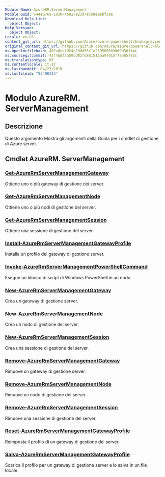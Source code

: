 ```yaml
---
Module Name: AzureRM.ServerManagement
Module Guid: 644e6769-1030-4b92-a23d-ec58e9ebf3aa
Download Help Link:
  object Object: 
Help Version:
  object Object: 
Locale: en-US
content_git_url: https://github.com/Azure/azure-powershell/blob/preview/src/ResourceManager/ServerManagement/Commands.ServerManagement/help/AzureRM.ServerManagement.md
original_content_git_url: https://github.com/Azure/azure-powershell/blob/preview/src/ResourceManager/ServerManagement/Commands.ServerManagement/help/AzureRM.ServerManagement.md
ms.openlocfilehash: 467a0cc7d24e29dd55c1e259566009809d3d1f4c
ms.sourcegitcommit: 43f4bdf2a59dd82fd881512aa9761bf72eb5703c
ms.translationtype: MT
ms.contentlocale: it-IT
ms.lasthandoff: 04/23/2019
ms.locfileid: "93490213"
---
```

# Modulo AzureRM. ServerManagement
## Descrizione
Questo argomento Mostra gli argomenti della Guida per i cmdlet di gestione di Azure server.

## Cmdlet AzureRM. ServerManagement
### [Get-AzureRmServerManagementGateway](Get-AzureRmServerManagementGateway.md)
Ottiene uno o più gateway di gestione dei server.

### [Get-AzureRmServerManagementNode](Get-AzureRmServerManagementNode.md)
Ottiene uno o più nodi di gestione del server.

### [Get-AzureRmServerManagementSession](Get-AzureRmServerManagementSession.md)
Ottiene una sessione di gestione del server.

### [Install-AzureRmServerManagementGatewayProfile](Install-AzureRmServerManagementGatewayProfile.md)
Installa un profilo del gateway di gestione server.

### [Invoke-AzureRmServerManagementPowerShellCommand](Invoke-AzureRmServerManagementPowerShellCommand.md)
Esegue un blocco di script di Windows PowerShell in un nodo.

### [New-AzureRmServerManagementGateway](New-AzureRmServerManagementGateway.md)
Crea un gateway di gestione server.

### [New-AzureRmServerManagementNode](New-AzureRmServerManagementNode.md)
Crea un nodo di gestione del server.

### [New-AzureRmServerManagementSession](New-AzureRmServerManagementSession.md)
Crea una sessione di gestione del server.

### [Remove-AzureRmServerManagementGateway](Remove-AzureRmServerManagementGateway.md)
Rimuove un gateway di gestione server.

### [Remove-AzureRmServerManagementNode](Remove-AzureRmServerManagementNode.md)
Rimuove un nodo di gestione del server.

### [Remove-AzureRmServerManagementSession](Remove-AzureRmServerManagementSession.md)
Rimuove una sessione di gestione del server.

### [Reset-AzureRmServerManagementGatewayProfile](Reset-AzureRmServerManagementGatewayProfile.md)
Reimposta il profilo di un gateway di gestione del server.

### [Salva-AzureRmServerManagementGatewayProfile](Save-AzureRmServerManagementGatewayProfile.md)
Scarica il profilo per un gateway di gestione server e lo salva in un file locale.

